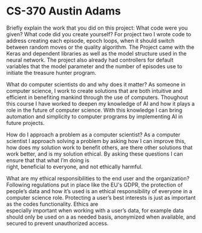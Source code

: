 # CS-370 Austin Adams



Briefly explain the work that you did on this project: What code were you given? What code did you create yourself?
  For project two I wrote code to address creating each episode, epoch loops, when it should switch between random moves or the quality algorithm. The Project came with the Keras and dependent libraries as well as the model structure used in the neural network. The project 
  also already had controllers for default variables that the model parameter and the number of episodes use to initiate the treasure hunter program.



What do computer scientists do and why does it matter?
  As someone in computer science, I work to create solutions that are both intuitive and efficient in benefiting mankind through the use of computers. Thoughout this course I have worked to deepen my knowledge of AI and how it plays a role in the future of computer science. 
  With this knowledge I can bring automation and simplicity to computer programs by implementing AI in future projects. 



How do I approach a problem as a computer scientist?
  As a computer scientist I approach solving a problem by asking how I can improve this, how does my solution work to benefit others, are there other solutions that work better, and is my solution ethical. By asking these questions I can ensure that that what I’m doing is     
  right, beneficial to everyone, and not ethically harmful.



What are my ethical responsibilities to the end user and the organization?
  Following regulations put in place like the EU's GDPR, the protection of people’s data and how it’s used is an ethical responsibility of everyone in a computer science role. Protecting a user’s best interests is just as important as the codes functionality. Ethics are  
  especially important when working with a user’s data, for example data should only be used on a as needed basis, anonymized when available, and secured to prevent unauthorized access.
